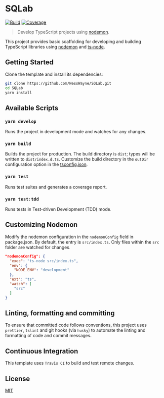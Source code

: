 # SQLab

[![Build][build]][build-badge]
[![Coverage][codecov-shield]][codecov]

> Develop TypeScript projects using [nodemon](https://github.com/remy/nodemon).

This project provides basic scaffolding for developing and building TypeScript libraries using [nodemon](https://github.com/remy/nodemon) and [ts-node](https://github.com/TypeStrong/ts-node).

## Getting Started

Clone the template and install its dependencies:

```bash
git clone https://github.com/NessWayne/SQLab.git
cd SQLab
yarn install
```

## Available Scripts

### `yarn develop`

Runs the project in development mode and watches for any changes.

### `yarn build`

Builds the project for production. The build directory is `dist`; types will be written to `dist/index.d.ts`. Customize the build directory in the `outDir` configuration option in the [tsconfig.json](tsconfig.json).

### `yarn test`

Runs test suites and generates a coverage report.

### `yarn test:tdd`

Runs tests in Test-driven Development (TDD) mode.

## Customizing Nodemon

Modify the nodemon configuration in the `nodemonConfig` field in package.json. By default, the entry is `src/index.ts`. Only files within the `src` folder are watched for changes.

```json
"nodemonConfig": {
  "exec": "ts-node src/index.ts",
  "env": {
    "NODE_ENV": "development"
  },
  "ext": "ts",
  "watch": [
    "src"
  ]
}
```

## Linting, formatting and committing

To ensure that committed code follows conventions, this project uses `prettier`, `tslint` and git hooks (via `husky`) to automate the linting and formatting of code and commit messages.

## Continuous Integration

This template uses `Travis CI` to build and test remote changes.

## License

[MIT](LICENSE)

[build]: https://travis-ci.com/metonym/template-typescript-nodemon.svg?branch=master
[build-badge]: https://travis-ci.com/metonym/template-typescript-nodemon
[codecov]: https://codecov.io/gh/metonym/template-typescript-nodemon
[codecov-shield]: https://img.shields.io/codecov/c/github/metonym/template-typescript-nodemon.svg
